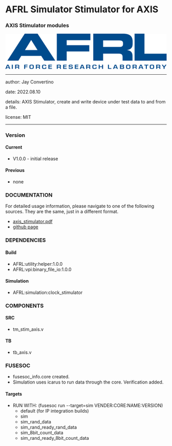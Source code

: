 # AFRL Simulator Stimulator for AXIS
### AXIS Stimulator modules

![image](docs/manual/img/AFRL.png)

---

   author: Jay Convertino   
   
   date: 2022.08.10  
   
   details: AXIS Stimulator, create and write device under test data to and from a file.   
   
   license: MIT   
   
---

### Version
#### Current
  - V1.0.0 - initial release

#### Previous
  - none

### DOCUMENTATION
  For detailed usage information, please navigate to one of the following sources. They are the same, just in a different format.

  - [axis_stimulator.pdf](docs/manual/axis_stimulator.pdf)
  - [github page](https://johnathan-convertino-afrl.github.io/axis_stimulator/)

### DEPENDENCIES
#### Build

  - AFRL:utility:helper:1.0.0
  - AFRL:vpi:binary_file_io:1.0.0
  
#### Simulation
  - AFRL:simulation:clock_stimulator

### COMPONENTS
#### SRC

* tm_stim_axis.v
  
#### TB

* tb_axis.v
  
### FUSESOC

* fusesoc_info.core created.
* Simulation uses icarus to run data through the core. Verification added.

#### Targets

* RUN WITH: (fusesoc run --target=sim VENDER:CORE:NAME:VERSION)
  - default (for IP integration builds)
  - sim
  - sim_rand_data
  - sim_rand_ready_rand_data
  - sim_8bit_count_data
  - sim_rand_ready_8bit_count_data
